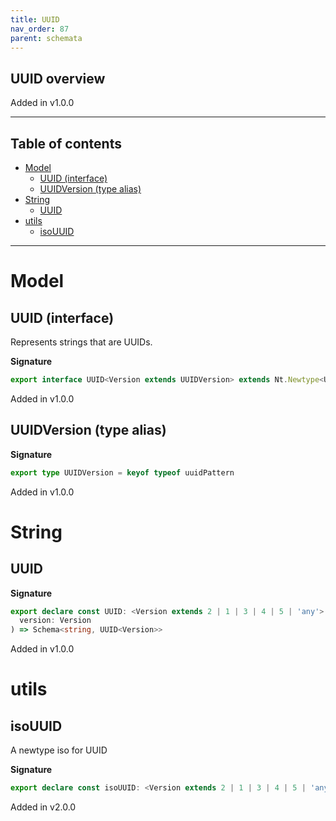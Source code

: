 ```yaml
---
title: UUID
nav_order: 87
parent: schemata
---
```


## UUID overview

Added in v1.0.0

---

<h2 class="text-delta">Table of contents</h2>

- [Model](#model)
  - [UUID (interface)](#uuid-interface)
  - [UUIDVersion (type alias)](#uuidversion-type-alias)
- [String](#string)
  - [UUID](#uuid)
- [utils](#utils)
  - [isoUUID](#isouuid)

---

# Model

## UUID (interface)

Represents strings that are UUIDs.

**Signature**

```ts
export interface UUID<Version extends UUIDVersion> extends Nt.Newtype<UUIDBrand<Version>, string> {}
```

Added in v1.0.0

## UUIDVersion (type alias)

**Signature**

```ts
export type UUIDVersion = keyof typeof uuidPattern
```

Added in v1.0.0

# String

## UUID

**Signature**

```ts
export declare const UUID: <Version extends 2 | 1 | 3 | 4 | 5 | 'any'>(
  version: Version
) => Schema<string, UUID<Version>>
```

Added in v1.0.0

# utils

## isoUUID

A newtype iso for UUID

**Signature**

```ts
export declare const isoUUID: <Version extends 2 | 1 | 3 | 4 | 5 | 'any'>() => Nt.NewtypeIso<UUID<Version>, string>
```

Added in v2.0.0
